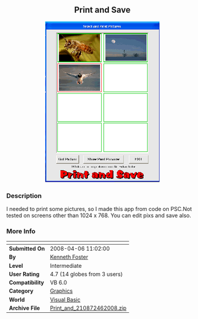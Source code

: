 ﻿<div align="center">

## Print and Save

<img src="PIC2008461212289378.gif">
</div>

### Description

I needed to print some pictures, so I made this app from code on PSC.Not tested on screens other than 1024 x 768. You can edit pixs and save also.
 
### More Info
 


<span>             |<span>
---                |---
**Submitted On**   |2008-04-06 11:02:00
**By**             |[Kenneth Foster](https://github.com/Planet-Source-Code/PSCIndex/blob/master/ByAuthor/kenneth-foster.md)
**Level**          |Intermediate
**User Rating**    |4.7 (14 globes from 3 users)
**Compatibility**  |VB 6\.0
**Category**       |[Graphics](https://github.com/Planet-Source-Code/PSCIndex/blob/master/ByCategory/graphics__1-46.md)
**World**          |[Visual Basic](https://github.com/Planet-Source-Code/PSCIndex/blob/master/ByWorld/visual-basic.md)
**Archive File**   |[Print\_and\_210872462008\.zip](https://github.com/Planet-Source-Code/kenneth-foster-print-and-save__1-70372/archive/master.zip)








